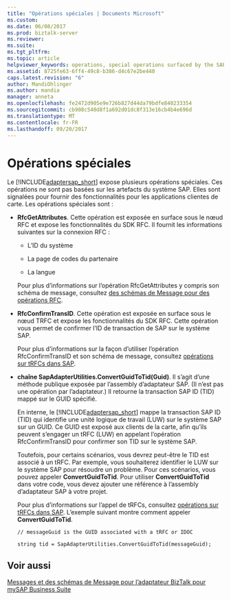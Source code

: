 ```yaml
---
title: "Opérations spéciales | Documents Microsoft"
ms.custom: 
ms.date: 06/08/2017
ms.prod: biztalk-server
ms.reviewer: 
ms.suite: 
ms.tgt_pltfrm: 
ms.topic: article
helpviewer_keywords: operations, special operations surfaced by the SAP adapter
ms.assetid: 8725fe63-6ff4-49c8-b386-d4c67e2be440
caps.latest.revision: "6"
author: MandiOhlinger
ms.author: mandia
manager: anneta
ms.openlocfilehash: fe2472d905e9e726b827d44da79bdfe840233354
ms.sourcegitcommit: cb908c540d8f1a692d01dc8f313e16cb4b4e696d
ms.translationtype: MT
ms.contentlocale: fr-FR
ms.lasthandoff: 09/20/2017
---
```

# <a name="special-operations"></a>Opérations spéciales
Le [!INCLUDE[adaptersap_short](../../includes/adaptersap-short-md.md)] expose plusieurs opérations spéciales. Ces opérations ne sont pas basées sur les artefacts du système SAP. Elles sont signalées pour fournir des fonctionnalités pour les applications clientes de carte. Les opérations spéciales sont :  
  
-   **RfcGetAttributes**. Cette opération est exposée en surface sous le nœud RFC et expose les fonctionnalités du SDK RFC. Il fournit les informations suivantes sur la connexion RFC :  
  
    -   L’ID du système  
  
    -   La page de codes du partenaire  
  
    -   La langue  
  
     Pour plus d’informations sur l’opération RfcGetAttributes y compris son schéma de message, consultez [des schémas de Message pour des opérations RFC](../../adapters-and-accelerators/adapter-sap/message-schemas-for-rfc-operations.md).  
  
-   **RfcConfirmTransID**. Cette opération est exposée en surface sous le nœud TRFC et expose les fonctionnalités du SDK RFC. Cette opération vous permet de confirmer l’ID de transaction de SAP sur le système SAP.  
  
     Pour plus d’informations sur la façon d’utiliser l’opération RfcConfirmTransID et son schéma de message, consultez [opérations sur tRFCs dans SAP](../../adapters-and-accelerators/adapter-sap/operations-on-trfcs-in-sap.md).  
  
-   **chaîne SapAdapterUtilities.ConvertGuidToTid(Guid)**. Il s’agit d’une méthode publique exposée par l’assembly d’adaptateur SAP. (Il n’est pas une opération par l’adaptateur.) Il retourne la transaction SAP ID (TID) mappé sur le GUID spécifié.  
  
     En interne, le [!INCLUDE[adaptersap_short](../../includes/adaptersap-short-md.md)] mappe la transaction SAP ID (TID) qui identifie une unité logique de travail (LUW) sur le système SAP sur un GUID. Ce GUID est exposé aux clients de la carte, afin qu’ils peuvent s’engager un tRFC (LUW) en appelant l’opération RfcConfirmTransID pour confirmer son TID sur le système SAP.  
  
     Toutefois, pour certains scénarios, vous devrez peut-être le TID est associé à un tRFC. Par exemple, vous souhaiterez identifier le LUW sur le système SAP pour résoudre un problème. Pour ces scénarios, vous pouvez appeler **ConvertGuidToTid**. Pour utiliser **ConvertGuidToTid** dans votre code, vous devez ajouter une référence à l’assembly d’adaptateur SAP à votre projet.  
  
     Pour plus d’informations sur l’appel de tRFCs, consultez [opérations sur tRFCs dans SAP](../../adapters-and-accelerators/adapter-sap/operations-on-trfcs-in-sap.md). L’exemple suivant montre comment appeler **ConvertGuidToTid**.  
  
    ```  
    // messageGuid is the GUID associated with a tRFC or IDOC  
  
    string tid = SapAdapterUtilities.ConvertGuidToTid(messageGuid);  
    ```  
  
## <a name="see-also"></a>Voir aussi  
 [Messages et des schémas de Message pour l’adaptateur BizTalk pour mySAP Business Suite](../../adapters-and-accelerators/adapter-sap/messages-and-message-schemas-for-biztalk-adapter-for-mysap-business-suite.md)